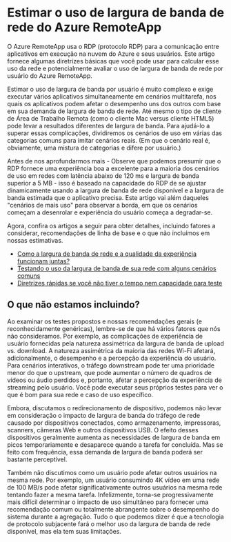
<properties 
    pageTitle="Uso de largura de banda de rede estimado do Azure RemoteApp | Microsoft Azure"
	description="Saiba mais sobre os requisitos de largura de banda de rede para as coleções e aplicativos do Azure RemoteApp."
	services="remoteapp"
	documentationCenter="" 
	authors="lizap" 
	manager="mbaldwin" />

<tags 
    ms.service="remoteapp" 
    ms.workload="compute" 
    ms.tgt_pltfrm="na" 
    ms.devlang="na" 
    ms.topic="article" 
    ms.date="06/27/2016" 
    ms.author="elizapo" />

# Estimar o uso de largura de banda de rede do Azure RemoteApp 

O Azure RemoteApp usa o RDP (protocolo RDP) para a comunicação entre aplicativos em execução na nuvem do Azure e seus usuários. Este artigo fornece algumas diretrizes básicas que você pode usar para calcular esse uso da rede e potencialmente avaliar o uso de largura de banda de rede por usuário do Azure RemoteApp.

Estimar o uso de largura de banda por usuário é muito complexo e exige executar vários aplicativos simultaneamente em cenários multitarefa, nos quais os aplicativos podem afetar o desempenho uns dos outros com base em sua demanda de largura de banda de rede. Até mesmo o tipo de cliente de Área de Trabalho Remota (como o cliente Mac versus cliente HTML5) pode levar a resultados diferentes de largura de banda. Para ajudá-lo a superar essas complicações, dividiremos os cenários de uso em várias das categorias comuns para imitar cenários reais. (Em que o cenário real é, obviamente, uma mistura de categorias e difere por usuário.)

Antes de nos aprofundarmos mais - Observe que podemos presumir que o RDP fornece uma experiência boa a excelente para a maioria dos cenários de uso em redes com latência abaixo de 120 ms e largura de banda superior a 5 MB - isso é baseado na capacidade do RDP de se ajustar dinamicamente usando a largura de banda de rede disponível e a largura de banda estimada que o aplicativo precisa. Este artigo vai além daqueles "cenários de mais uso" para observar a borda, em que os cenários começam a desenrolar e experiência do usuário começa a degradar-se.

Agora, confira os artigos a seguir para obter detalhes, incluindo fatores a considerar, recomendações de linha de base e o que não incluímos em nossas estimativas.

- [Como a largura de banda de rede e a qualidade da experiência funcionam juntas?](remoteapp-bandwidthexperience.md)
- [Testando o uso da largura de banda de sua rede com alguns cenários comuns](remoteapp-bandwidthtests.md)
- [Diretrizes rápidas se você não tiver o tempo nem capacidade para teste](remoteapp-bandwidthguidelines.md)


## O que não estamos incluindo?

Ao examinar os testes propostos e nossas recomendações gerais (e reconhecidamente genéricas), lembre-se de que há vários fatores que nós não consideramos. Por exemplo, as complicações de experiência de usuário fornecidas pela natureza assimétrica da largura de banda de upload vs. download. A natureza assimétrica da maioria das redes Wi-Fi afetará, adicionalmente, o desempenho e a percepção da experiência do usuário. Para cenários interativos, o tráfego downstream pode ter uma prioridade menor do que o upstream, que pode aumentar o número de quadros de vídeos ou áudio perdidos e, portanto, afetar a percepção da experiência de streaming pelo usuário. Você pode executar seus próprios testes para ver o que é bom para sua rede e caso de uso específico.

Embora, discutamos o redirecionamento de dispositivo, podemos não levar em consideração o impacto de largura de banda do tráfego de rede causado por dispositivos conectados, como armazenamento, impressoras, scanners, câmeras Web e outros dispositivos USB. O efeito desses dispositivos geralmente aumenta as necessidades de largura de banda em picos temporariamente e desaparece quando a tarefa for concluída. Mas se feito com frequência, essa demanda de largura de banda poderá ser bastante perceptível.

Também não discutimos como um usuário pode afetar outros usuários na mesma rede. Por exemplo, um usuário consumindo 4K vídeo em uma rede de 100 MB/s pode afetar significativamente outros usuários na mesma rede tentando fazer a mesma tarefa. Infelizmente, torna-se progressivamente mais difícil determinar o impacto de uso simultâneo para fornecer uma recomendação comum ou totalmente abrangente sobre o desempenho do sistema durante a agregação. Tudo o que podemos dizer é que a tecnologia de protocolo subjacente fará o melhor uso da largura de banda de rede disponível, mas ela tem suas limitações.

<!---HONumber=AcomDC_0629_2016-->